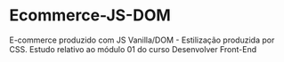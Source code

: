 # Ecommerce-JS-DOM
E-commerce produzido com JS Vanilla/DOM - Estilização produzida por CSS. Estudo relativo ao módulo 01 do curso Desenvolver Front-End 
